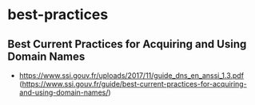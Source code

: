 # best-practices

## Best Current Practices for Acquiring and Using Domain Names
* https://www.ssi.gouv.fr/uploads/2017/11/guide_dns_en_anssi_1.3.pdf (https://www.ssi.gouv.fr/guide/best-current-practices-for-acquiring-and-using-domain-names/)
